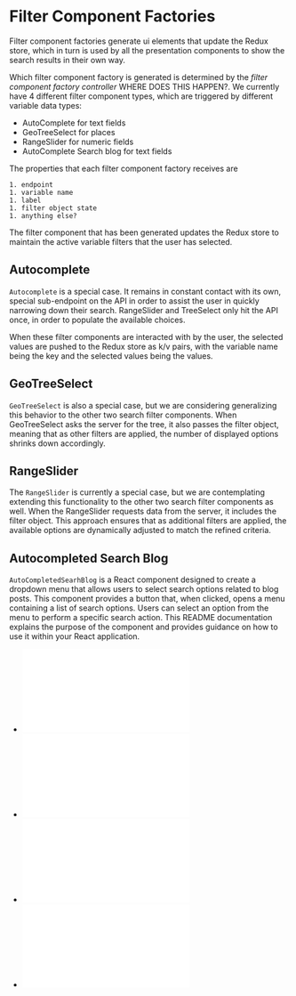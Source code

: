 # Filter Component Factories

Filter component factories generate ui elements that update the Redux store, which in turn is used by all the presentation components to show the search results in their own way.

Which filter component factory is generated is determined by the _filter component factory controller_ WHERE DOES THIS HAPPEN?. We currently have 4 different filter component types, which are triggered by different variable data types:

- AutoComplete for text fields
- GeoTreeSelect for places
- RangeSlider for numeric fields
- AutoComplete Search blog for text fields

The properties that each filter component factory receives are

    1. endpoint
    1. variable name
    1. label
    1. filter object state
    1. anything else?

The filter component that has been generated updates the Redux store to maintain the active variable filters that the user has selected.

## Autocomplete

`Autocomplete` is a special case. It remains in constant contact with its own, special sub-endpoint on the API in order to assist the user in quickly narrowing down their search. RangeSlider and TreeSelect only hit the API once, in order to populate the available choices.

When these filter components are interacted with by the user, the selected values are pushed to the Redux store as k/v pairs, with the variable name being the key and the selected values being the values.

## GeoTreeSelect

`GeoTreeSelect` is also a special case, but we are considering generalizing this behavior to the other two search filter components. When GeoTreeSelect asks the server for the tree, it also passes the filter object, meaning that as other filters are applied, the number of displayed options shrinks down accordingly.

## RangeSlider

The `RangeSlider` is currently a special case, but we are contemplating extending this functionality to the other two search filter components as well. When the RangeSlider requests data from the server, it includes the filter object. This approach ensures that as additional filters are applied, the available options are dynamically adjusted to match the refined criteria.

## Autocompleted Search Blog

`AutoCompletedSearhBlog` is a React component designed to create a dropdown menu that allows users to select search options related to blog posts. This component provides a button that, when clicked, opens a menu containing a list of search options. Users can select an option from the menu to perform a specific search action. This README documentation explains the purpose of the component and provides guidance on how to use it within your React application.

- ![Autocomplete](./Autocomplete/modules.md)
- ![GeoTreeSelect](./GeoTreeSelect/modules.md)
- ![RangeSlider](./RangeSlider/modules.md)
- ![AutoCompletedSearhBlog](./AutoCompletedSearhBlog/modules.md)
